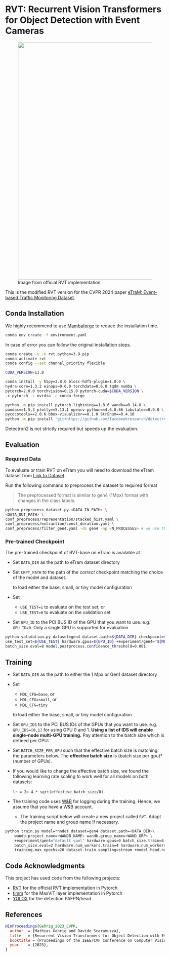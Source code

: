 # RVT: Recurrent Vision Transformers for Object Detection with Event Cameras
<p align="center">
  <figure>
  <img src="https://rpg.ifi.uzh.ch/img/papers/arxiv22_detection_mgehrig/combo.png" width="750">
  <figcaption>Image from official RVT implementation</figcaption>
  </figure>
</p>

This is the modified RVT version for the CVPR 2024 paper [eTraM: Event-based Traffic Monitoring Dataset](https://arxiv.org/abs/2403.19976).

## Conda Installation
We highly recommend to use [Mambaforge](https://github.com/conda-forge/miniforge#mambaforge) to reduce the installation time.

```Bash
conda env create -f environment.yaml
```

In case of error you can follow the original installation steps.

```Bash
conda create -y -n rvt python=3.9 pip
conda activate rvt
conda config --set channel_priority flexible

CUDA_VERSION=11.8

conda install -y h5py=3.8.0 blosc-hdf5-plugin=1.0.0 \
hydra-core=1.3.2 einops=0.6.0 torchdata=0.6.0 tqdm numba \
pytorch=2.0.0 torchvision=0.15.0 pytorch-cuda=$CUDA_VERSION \
-c pytorch -c nvidia -c conda-forge

python -m pip install pytorch-lightning==1.8.6 wandb==0.14.0 \
pandas==1.5.3 plotly==5.13.1 opencv-python==4.6.0.66 tabulate==0.9.0 \
pycocotools==2.0.6 bbox-visualizer==0.1.0 StrEnum==0.4.10
python -m pip install 'git+https://github.com/facebookresearch/detectron2.git'
```
Detectron2 is not strictly required but speeds up the evaluation.



## Evaluation

### Required Data
To evaluate or train RVT on eTram you will need to download the eTram dataset from [Link to Dataset](https://docs.google.com/forms/d/e/1FAIpQLSfH2LI5oqWWfose-pBC3dsbaAMvRQuv0BI93njV_5wQjYx83w/viewform).

Run the following command to preprocess the dataset to required format
> The preprocessed format is similar to gen4 (1Mpx) format with changes in the class labels.
```bash
python preprocess_dataset.py <DATA_IN_PATH> \
<DATA_OUT_PATH> \
conf_preprocess/representation/stacked_hist.yaml \
conf_preprocess/extraction/const_duration.yaml \
conf_preprocess/filter_gen4.yaml -ds gen4 -np <N_PROCESSES> # we use the same preprocessing as gen4 with modified class
```

### Pre-trained Checkpoint
The pre-trained checkpoint of RVT-base on eTram is available at [](). 

- Set `DATA_DIR` as the path to eTram dataset directory
- Set `CKPT_PATH` to the path of the *correct* checkpoint matching the choice of the model and dataset.
  
  to load either the base, small, or tiny model configuration
- Set
  - `USE_TEST=1` to evaluate on the test set, or
  - `USE_TEST=0` to evaluate on the validation set
- Set `GPU_ID` to the PCI BUS ID of the GPU that you want to use. e.g. `GPU_ID=0`.
  Only a single GPU is supported for evaluation

```Bash
python validation.py dataset=gen4 dataset.path=${DATA_DIR} checkpoint=${CKPT_PATH} \
use_test_set=${USE_TEST} hardware.gpus=${GPU_ID} +experiment/gen4="${MDL_CFG}.yaml" \
batch_size.eval=8 model.postprocess.confidence_threshold=0.001
```

## Training
- Set `DATA_DIR` as the path to either the 1 Mpx or Gen1 dataset directory
- Set
    - `MDL_CFG=base`, or
    - `MDL_CFG=small`, or
    - `MDL_CFG=tiny`

  to load either the base, small, or tiny model configuration
- Set `GPU_IDS` to the PCI BUS IDs of the GPUs that you want to use. e.g. `GPU_IDS=[0,1]` for using GPU 0 and 1.
  **Using a list of IDS will enable single-node multi-GPU training.**
  Pay attention to the batch size which is defined per GPU:
- Set `BATCH_SIZE_PER_GPU` such that the effective batch size is matching the parameters below.
  The **effective batch size** is (batch size per gpu)*(number of GPUs).
- If you would like to change the effective batch size, we found the following learning rate scaling to work well for 
all models on both datasets:
  
  `lr = 2e-4 * sqrt(effective_batch_size/8)`.
- The training code uses [W&B](https://wandb.ai/) for logging during the training.
Hence, we assume that you have a W&B account. 
  - The training script below will create a new project called `RVT`. Adapt the project name and group name if necessary.
 
```Bash
python train.py model=rnndet dataset=gen4 dataset.path=<DATA_DIR>\
	wandb.project_name=<WANDB_NAME> wandb.group_name=<WAND_GRP> \
	+experiment/gen4="default.yaml" hardware.gpus=0 batch_size.train=6 \
	batch_size.eval=2 hardware.num_workers.train=4 hardware.num_workers.eval=3 \
	training.max_epochs=20 dataset.train.sampling=stream +model.head.num_classes=3
```

## Code Acknowledgments
This project has used code from the following projects:
- [RVT](https://github.com/uzh-rpg/RVT) for the official RVT implementation in Pytorch
- [timm](https://github.com/huggingface/pytorch-image-models) for the MaxViT layer implementation in Pytorch
- [YOLOX](https://github.com/Megvii-BaseDetection/YOLOX) for the detection PAFPN/head

## References

```bibtex
@InProceedings{Gehrig_2023_CVPR,
  author  = {Mathias Gehrig and Davide Scaramuzza},
  title   = {Recurrent Vision Transformers for Object Detection with Event Cameras},
  booktitle = {Proceedings of the IEEE/CVF Conference on Computer Vision and Pattern Recognition (CVPR)},
  year    = {2023},
}
```
